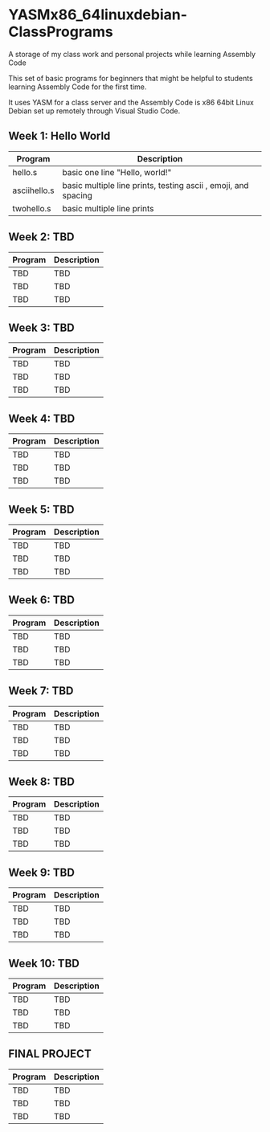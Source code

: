 # YASMx86_64linuxdebian-ClassPrograms
A storage of my class work and personal projects while learning Assembly Code

This set of basic programs for beginners that might be helpful to students learning Assembly Code for the first time. 

It uses YASM for a class server and the Assembly Code is x86 64bit Linux Debian set up remotely through Visual Studio Code. 

Week 1: Hello World
--------------------


Program     |  Description
-------         | ------------
hello.s         |  basic one line "Hello, world!"
asciihello.s  | basic multiple line prints, testing ascii , emoji, and spacing
twohello.s   |  basic multiple line prints


Week 2: TBD
--------------------


Program     |  Description
-------         | ------------
TBD        |  TBD
TBD  |  TBD
TBD   |  TBD

Week 3: TBD
--------------------


Program     |  Description
-------         | ------------
TBD        |  TBD
TBD  |  TBD
TBD   |  TBD

Week 4: TBD
--------------------


Program     |  Description
-------         | ------------
TBD        |  TBD
TBD  |  TBD
TBD   |  TBD

Week 5: TBD
--------------------


Program     |  Description
-------         | ------------
TBD        |  TBD
TBD  |  TBD
TBD   |  TBD

Week 6: TBD
--------------------


Program     |  Description
-------         | ------------
TBD        |  TBD
TBD  |  TBD
TBD   |  TBD

Week 7: TBD
--------------------


Program     |  Description
-------         | ------------
TBD        |  TBD
TBD  |  TBD
TBD   |  TBD

Week 8: TBD
--------------------


Program     |  Description
-------         | ------------
TBD        |  TBD
TBD  |  TBD
TBD   |  TBD

Week 9: TBD
--------------------


Program     |  Description
-------         | ------------
TBD        |  TBD
TBD  |  TBD
TBD   |  TBD

Week 10: TBD
--------------------


Program     |  Description
-------         | ------------
TBD        |  TBD
TBD  |  TBD
TBD   |  TBD

FINAL PROJECT
--------------------


Program     |  Description
-------         | ------------
TBD        |  TBD
TBD  |  TBD
TBD   |  TBD
